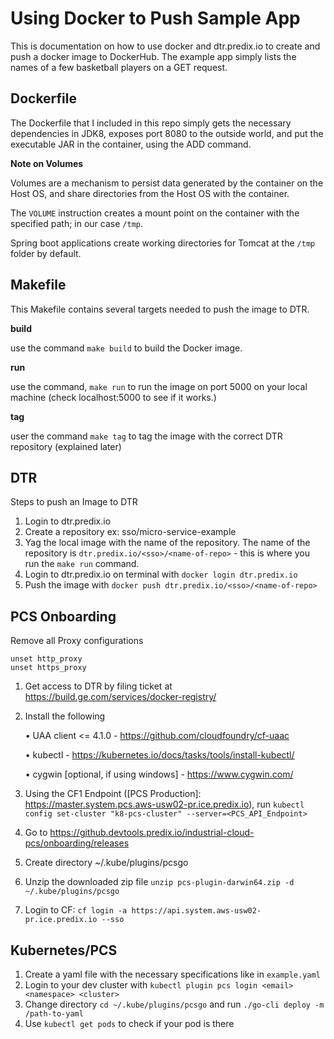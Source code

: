 # Using Docker to Push Sample App

This is documentation on how to use docker and dtr.predix.io to create and push a
docker image to DockerHub. The example app simply lists the names of a few basketball players
on a GET request.

## Dockerfile

The Dockerfile that I included in this repo simply gets the necessary dependencies in JDK8, exposes
port 8080 to the outside world, and put the executable JAR in the container, using the ADD command.

__Note on Volumes__

Volumes are a mechanism to persist data generated by the container on the Host OS, and share directories from the Host OS with the container. 

The `VOLUME` instruction creates a mount point on the container with the specified path; in our case `/tmp`.

Spring boot applications create working directories for Tomcat at the `/tmp` folder by default.

## Makefile

This Makefile contains several targets needed to push the image to DTR.

__build__

use the command `make build` to build the Docker image.

__run__

use the command, `make run` to run the image on port 5000 on your local machine (check localhost:5000 to see if it works.)

__tag__

user the command `make tag` to tag the image with the correct DTR repository (explained later)

## DTR

Steps to push an Image to DTR

1) Login to dtr.predix.io
2) Create a repository ex: sso/micro-service-example
3) Yag the local image with the name of the repository. The name of the repository is
`dtr.predix.io/<sso>/<name-of-repo>` - this is where you run the `make run` command.
4) Login to dtr.predix.io on terminal with `docker login dtr.predix.io`
5) Push the image with `docker push dtr.predix.io/<sso>/<name-of-repo>`

## PCS Onboarding

Remove all Proxy configurations 
```
unset http_proxy
unset https_proxy
```

1) Get access to DTR by filing ticket at https://build.ge.com/services/docker-registry/

2) Install the following

    • UAA client <= 4.1.0 - https://github.com/cloudfoundry/cf-uaac
     
    • kubectl - https://kubernetes.io/docs/tasks/tools/install-kubectl/ 

    • cygwin [optional, if using windows] - https://www.cygwin.com/

3) Using the CF1 Endpoint ([PCS Production]: https://master.system.pcs.aws-usw02-pr.ice.predix.io), run `kubectl config set-cluster "k8-pcs-cluster" --server=<PCS_API_Endpoint>`

4) Go to https://github.devtools.predix.io/industrial-cloud-pcs/onboarding/releases

5) Create directory ~/.kube/plugins/pcsgo

6) Unzip the downloaded zip file `unzip pcs-plugin-darwin64.zip -d ~/.kube/plugins/pcsgo
`
7) Login to CF: `cf login -a https://api.system.aws-usw02-pr.ice.predix.io --sso`

## Kubernetes/PCS

1) Create a yaml file with the necessary specifications like in `example.yaml`
2) Login to your dev cluster with `kubectl plugin pcs login <email> <namespace> <cluster>`
3) Change directory `cd ~/.kube/plugins/pcsgo` and run `./go-cli deploy -m /path-to-yaml`
4) Use `kubectl get pods` to check if your pod is there